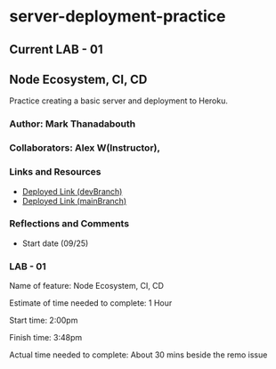 # server-deployment-practice

## Current LAB - 01

## Node Ecosystem, CI, CD

Practice creating a basic server and deployment to Heroku.

### Author: Mark Thanadabouth

### Collaborators: Alex W(Instructor),

### Links and Resources
* [Deployed Link (devBranch)](https://markthana-server-deploy-dev.herokuapp.com/)
* [Deployed Link (mainBranch)](https://markthana-server-deploy-prod.herokuapp.com/)


### Reflections and Comments
* Start date (09/25)

### LAB - 01

Name of feature: Node Ecosystem, CI, CD

Estimate of time needed to complete: 1 Hour

Start time: 2:00pm

Finish time: 3:48pm

Actual time needed to complete: About 30 mins beside the remo issue
